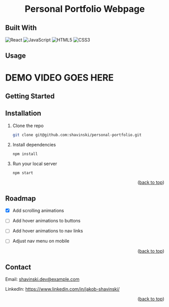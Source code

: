 <a name="readme-top"></a>

<!-- PROJECT HEADER-->
<br />
<div align="center">
  <h1 align="center">
    Personal Portfolio Webpage
  </h1>
</div>


## Built With

![React](https://img.shields.io/badge/react-%2320232a.svg?style=for-the-badge&logo=react&logoColor=%2361DAFB)
![JavaScript](https://img.shields.io/badge/javascript-%23323330.svg?style=for-the-badge&logo=javascript&logoColor=%23F7DF1E)
![HTML5](https://img.shields.io/badge/html5-%23E34F26.svg?style=for-the-badge&logo=html5&logoColor=white)
![CSS3](https://img.shields.io/badge/css3-%231572B6.svg?style=for-the-badge&logo=css3&logoColor=white)



<!-- USAGE EXAMPLES -->
## Usage

<h1>DEMO VIDEO GOES HERE</h1>



<!-- GETTING STARTED -->
## Getting Started

## Installation

1. Clone the repo
   ```sh
   git clone git@github.com:shavinski/personal-portfolio.git
   ```
2. Install dependencies
   ```sh
   npm install
   ```
3. Run your local server
   ```sh
   npm start
   ```   

<p align="right">(<a href="#readme-top">back to top</a>)</p>


<!-- ROADMAP -->
## Roadmap

- [x] Add scrolling animations
- [ ] Add hover animations to buttons
- [ ] Add hover animations to nav links
- [ ] Adjust nav menu on mobile



<p align="right">(<a href="#readme-top">back to top</a>)</p>

<!-- CONTACT -->
## Contact

Email: shavinski.dev@example.com

LinkedIn: https://www.linkedin.com/in/jakob-shavinski/

<p align="right">(<a href="#readme-top">back to top</a>)</p>



